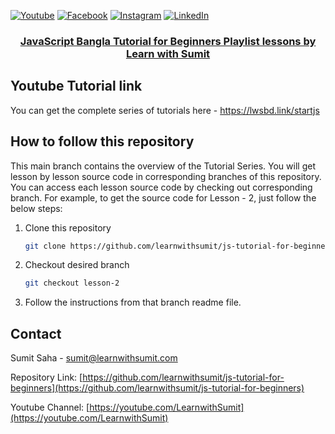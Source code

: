 [![Youtube][youtube-shield]][youtube-url]
[![Facebook][facebook-shield]][facebook-url]
[![Instagram][instagram-shield]][instagram-url]
[![LinkedIn][linkedin-shield]][linkedin-url]

<p align="center">
  <h3 align="center"><a href="https://github.com/learnwithsumit/js-tutorial-for-beginners">JavaScript Bangla Tutorial for Beginners Playlist lessons by Learn with Sumit</a></h3>

## Youtube Tutorial link

You can get the complete series of tutorials here - https://lwsbd.link/startjs

## How to follow this repository

This main branch contains the overview of the Tutorial Series. You will get lesson by lesson source code in corresponding branches of this repository. You can access each lesson source code by checking out corresponding branch. For example, to get the source code for Lesson - 2, just follow the below steps:

1. Clone this repository
    ```sh
    git clone https://github.com/learnwithsumit/js-tutorial-for-beginners.git
    ```
2. Checkout desired branch
    ```sh
    git checkout lesson-2
    ```
3. Follow the instructions from that branch readme file.

<!-- CONTACT -->

## Contact

Sumit Saha - [sumit@learnwithsumit.com](mailto:sumit@learnwithsumit.com)

Repository Link: [https://github.com/learnwithsumit/js-tutorial-for-beginners](https://github.com/learnwithsumit/js-tutorial-for-beginners)

Youtube Channel: [https://youtube.com/LearnwithSumit](https://youtube.com/LearnwithSumit)

<!-- MARKDOWN LINKS & IMAGES -->

[youtube-shield]: https://img.shields.io/badge/-Youtube-black.svg?style=flat-square&logo=youtube&color=555&logoColor=white
[youtube-url]: https://youtube.com/LearnwithSumit
[facebook-shield]: https://img.shields.io/badge/-Facebook-black.svg?style=flat-square&logo=facebook&color=555&logoColor=white
[facebook-url]: https://facebook.com/letslearnwithsumit
[instagram-shield]: https://img.shields.io/badge/-Instagram-black.svg?style=flat-square&logo=instagram&color=555&logoColor=white
[instagram-url]: https://instagram.com/learnwithsumit
[linkedin-shield]: https://img.shields.io/badge/-LinkedIn-black.svg?style=flat-square&logo=linkedin&colorB=555
[linkedin-url]: https://linkedin.com/company/learnwithsumit
